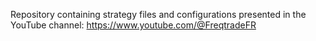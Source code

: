 Repository containing strategy files and configurations presented in the YouTube channel: https://www.youtube.com/@FreqtradeFR
